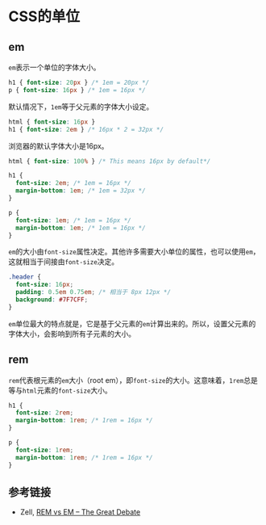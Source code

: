 # CSS的单位

## em

`em`表示一个单位的字体大小。

```css
h1 { font-size: 20px } /* 1em = 20px */
p { font-size: 16px } /* 1em = 16px */
```

默认情况下，`1em`等于父元素的字体大小设定。

```css
html { font-size: 16px }
h1 { font-size: 2em } /* 16px * 2 = 32px */
```

浏览器的默认字体大小是16px。

```css
html { font-size: 100% } /* This means 16px by default*/

h1 {
  font-size: 2em; /* 1em = 16px */
  margin-bottom: 1em; /* 1em = 32px */
}

p {
  font-size: 1em; /* 1em = 16px */
  margin-bottom: 1em; /* 1em = 16px */
}
```

`em`的大小由`font-size`属性决定。其他许多需要大小单位的属性，也可以使用`em`，这就相当于间接由`font-size`决定。

```css
.header {
  font-size: 16px;
  padding: 0.5em 0.75em; /* 相当于 8px 12px */
  background: #7F7CFF;
}
```

`em`单位最大的特点就是，它是基于父元素的`em`计算出来的。所以，设置父元素的字体大小，会影响到所有子元素的大小。

## rem

`rem`代表根元素的`em`大小（root em），即`font-size`的大小。这意味着，`1rem`总是等与`html`元素的`font-size`大小。

```css
h1 {
  font-size: 2rem;
  margin-bottom: 1rem; /* 1rem = 16px */
}

p {
  font-size: 1rem;
  margin-bottom: 1rem; /* 1rem = 16px */
}
```

## 参考链接

- Zell, [REM vs EM – The Great Debate](http://zellwk.com/blog/rem-vs-em/)
